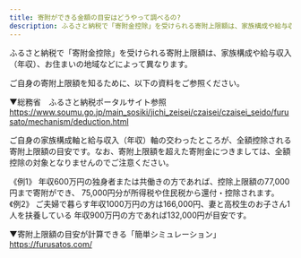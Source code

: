```yaml
---
title: 寄附ができる金額の目安はどうやって調べるの?
description: ふるさと納税で「寄附金控除」を受けられる寄附上限額は、家族構成や給与収入（年収）、お住まいの地域などによって異なります。
---
```


ふるさと納税で「寄附金控除」を受けられる寄附上限額は、家族構成や給与収入（年収）、お住まいの地域などによって異なります。  

ご自身の寄附上限額を知るために、以下の資料をご参照ください。  

▼総務省　ふるさと納税ポータルサイト参照  
https://www.soumu.go.jp/main_sosiki/jichi_zeisei/czaisei/czaisei_seido/furusato/mechanism/deduction.html  

ご自身の家族構成軸と給与収入（年収）軸の交わったところが、全額控除される寄附上限額の目安です。なお、寄附上限額を超えた寄附金につきましては、全額控除の対象となりませんのでご注意ください。  

《例1》 年収600万円の独身者または共働きの方であれば、控除上限額の77,000円まで寄附ができ、 75,000円分が所得税や住民税から還付・控除されます。  
《例2》 ご夫婦で暮らす年収1000万円の方は166,000円、妻と高校生のお子さん1人を扶養している 年収900万円の方であれば132,000円が目安です。  

▼寄附上限額の目安が計算できる「簡単シミュレーション」  
 https://furusatos.com/  


